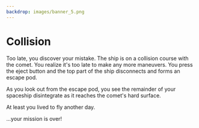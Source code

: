 ```yaml
---
backdrop: images/banner_5.png
---
```


# Collision

Too late, you discover your mistake. The ship is on a collision course with the comet. You realize it's too late to make any more maneuvers. You press the eject button and the top part of the ship disconnects and forms an escape pod.

As you look out from the escape pod, you see the remainder of your spaceship disintegrate as it reaches the comet's hard surface.

At least you lived to fly another day.

...your mission is over!

<Page url="/rocket/zh/1" instructions="" action="Return to the start" condition="none" />